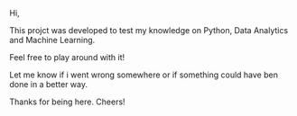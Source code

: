 Hi,

This projct was developed to test my knowledge on Python, Data Analytics and Machine Learning.

Feel free to play around with it!

Let me know if i went wrong somewhere or if something could have ben done in a better way.

Thanks for being here. Cheers!
